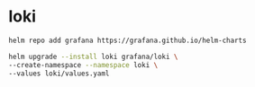 # loki

```bash
helm repo add grafana https://grafana.github.io/helm-charts
```

```bash
helm upgrade --install loki grafana/loki \
--create-namespace --namespace loki \
--values loki/values.yaml
```
